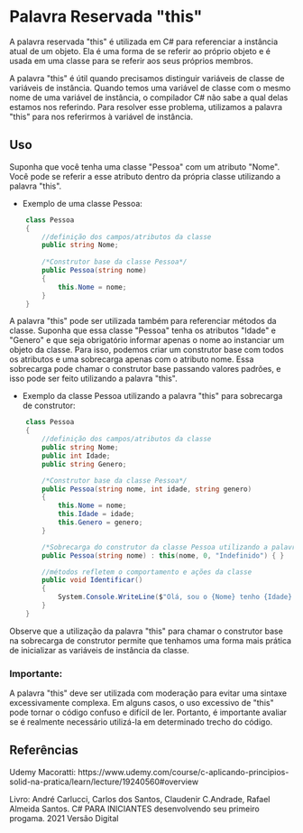 Palavra Reservada "this"
==========
A palavra reservada "this" é utilizada em C# para referenciar a instância atual de um objeto. Ela é uma forma de se referir ao próprio objeto e é usada em uma classe para se referir aos seus próprios membros.

A palavra "this" é útil quando precisamos distinguir variáveis de classe de variáveis de instância. Quando temos uma variável de classe com o mesmo nome de uma variável de instância, o compilador C# não sabe a qual delas estamos nos referindo. Para resolver esse problema, utilizamos a palavra "this" para nos referirmos à variável de instância.

Uso
-----
Suponha que você tenha uma classe "Pessoa" com um atributo "Nome". Você pode se referir a esse atributo dentro da própria classe utilizando a palavra "this".

- Exemplo de uma classe Pessoa:

```csharp
    class Pessoa
    {
        //definição dos campos/atributos da classe
        public string Nome;
  
        /*Construtor base da classe Pessoa*/
        public Pessoa(string nome)
        {
            this.Nome = nome;
        }
    }
```

A palavra "this" pode ser utilizada também para referenciar métodos da classe. Suponha que essa classe "Pessoa" tenha os atributos "Idade" e "Genero" e que seja obrigatório informar apenas o nome ao instanciar um objeto da classe. Para isso, podemos criar um construtor base com todos os atributos e uma sobrecarga apenas com o atributo nome. Essa sobrecarga pode chamar o construtor base passando valores padrões, e isso pode ser feito utilizando a palavra "this".

- Exemplo da classe Pessoa utilizando a palavra "this" para sobrecarga de construtor:

```csharp
    class Pessoa
    {
        //definição dos campos/atributos da classe
        public string Nome;
        public int Idade;
        public string Genero;

        /*Construtor base da classe Pessoa*/
        public Pessoa(string nome, int idade, string genero) 
        {
            this.Nome = nome;
            this.Idade = idade;
            this.Genero = genero;
        }

        /*Sobrecarga do construtor da classe Pessoa utilizando a palavra this para atribuir valor através do construtor base*/
        public Pessoa(string nome) : this(nome, 0, "Indefinido") { }

        //métodos refletem o comportamento e ações da classe
        public void Identificar()
        {
            System.Console.WriteLine($"Olá, sou o {Nome} tenho {Idade} e sou do sexo {Genero}");
        } 
    }
``` 

Observe que a utilização da palavra "this" para chamar o construtor base na sobrecarga de construtor permite que tenhamos uma forma mais prática de inicializar as variáveis de instância da classe.

<h3>Importante:</h3> A palavra "this" deve ser utilizada com moderação para evitar uma sintaxe excessivamente complexa. Em alguns casos, o uso excessivo de "this" pode tornar o código confuso e difícil de ler. Portanto, é importante avaliar se é realmente necessário utilizá-la em determinado trecho do código.


Referências
-----
<p>Udemy Macoratti:  https://www.udemy.com/course/c-aplicando-principios-solid-na-pratica/learn/lecture/19240560#overview</p>
<p>Livro: André Carlucci, Carlos dos Santos, Claudenir C.Andrade, Rafael Almeida Santos. C# PARA INICIANTES desenvolvendo seu primeiro progama. 2021 Versão Digital</p>
